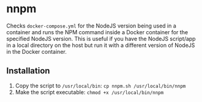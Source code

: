 nnpm
====

Checks `docker-compose.yml` for the NodeJS version being used in a container and runs the NPM command inside a Docker container for the specified NodeJS version.  This is useful if you have the NodeJS script/app in a local directory on the host but run it with a different version of NodeJS in the Docker container.

Installation
------------

1. Copy the script to `/usr/local/bin`: `cp nnpm.sh /usr/local/bin/nnpm`
2. Make the script executable: `chmod +x /usr/local/bin/nnpm`
